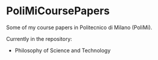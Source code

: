 # PoliMiCoursePapers
Some of my course papers in Politecnico di Milano (PoliMi).

Currently in the repository:
- Philosophy of Science and Technology
